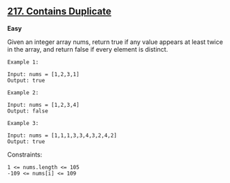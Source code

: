 ## [217. Contains Duplicate](https://leetcode.com/problems/contains-duplicate/description/)

**Easy**

Given an integer array nums, return true if any value appears at least twice in the array, and return false if every element is distinct.

 
```
Example 1:

Input: nums = [1,2,3,1]
Output: true

Example 2:

Input: nums = [1,2,3,4]
Output: false

Example 3:

Input: nums = [1,1,1,3,3,4,3,2,4,2]
Output: true
 ```

Constraints:
```
1 <= nums.length <= 105
-109 <= nums[i] <= 109
```